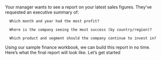  Your manager wants to see a report on your latest sales figures. They've requested an executive summary of:
 
      Which month and year had the most profit?
 
      Where is the company seeing the most success (by country/region)?
 
      Which product and segment should the company continue to invest in?
 
 Using our sample finance workbook, we can build this report in no time. Here’s what the final report will look like. Let’s get started
